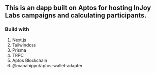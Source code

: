 ## This is an dapp built on Aptos for hosting InJoy Labs campaigns and calculating participants.

### Build with

1. Next.js
2. Tailwindcss
3. Prisma
4. TRPC
5. Aptos Blockchain
6. @manahippo/aptos-wallet-adapter
